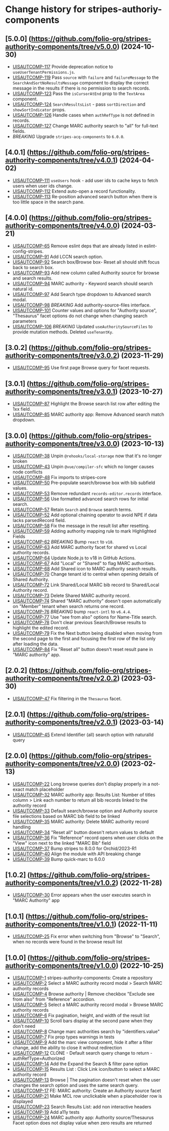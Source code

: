# Change history for stripes-authoriy-components

## [5.0.0] (https://github.com/folio-org/stripes-authority-components/tree/v5.0.0) (2024-10-30)

- [UISAUTCOMP-117](https://issues.folio.org/browse/UISAUTCOMP-117) Provide deprecation notice to `useUserTenantPermissions.js`.
- [UISAUTCOMP-119](https://issues.folio.org/browse/UISAUTCOMP-119) Pass `source` with `failure` and `failureMessage` to the `SearchAndSortNoResultsMessage` component to display the correct message in the results if there is no permission to search records.
- [UISAUTCOMP-123](https://issues.folio.org/browse/UISAUTCOMP-123) Pass the `isCursorAtEnd` prop to the `TextArea` component.
- [UISAUTCOMP-124](https://issues.folio.org/browse/UISAUTCOMP-124) `SearchResultsList` - pass `sortDirection` and `showSortIndicator` props.
- [UISAUTCOMP-126](https://issues.folio.org/browse/UISAUTCOMP-126) Handle cases when `authRefType` is not defined in records.
- [UISAUTCOMP-127](https://issues.folio.org/browse/UISAUTCOMP-127) Change MARC authority search to "all" for full-text fields.
- *BREAKING* Upgrade `stripes-acq-components` to `6.0.0`.

## [4.0.1] (https://github.com/folio-org/stripes-authority-components/tree/v4.0.1) (2024-04-02)

- [UISAUTCOMP-111](https://issues.folio.org/browse/UISAUTCOMP-111) `useUsers` hook - add user ids to cache keys to fetch users when user ids change.
- [UISAUTCOMP-112](https://issues.folio.org/browse/UISAUTCOMP-112) Extend auto-open a record functionality.
- [UISAUTCOMP-113](https://issues.folio.org/browse/UISAUTCOMP-113) Re-position advanced search button when there is too little space in the search pane.

## [4.0.0] (https://github.com/folio-org/stripes-authority-components/tree/v4.0.0) (2024-03-21)

- [UISAUTCOMP-65](https://issues.folio.org/browse/UISAUTCOMP-65) Remove eslint deps that are already listed in eslint-config-stripes.
- [UISAUTCOMP-91](https://issues.folio.org/browse/UISAUTCOMP-91) Add LCCN search option.
- [UISAUTCOMP-92](https://issues.folio.org/browse/UISAUTCOMP-92) Search box/Browse box- Reset all should shift focus back to search box.
- [UISAUTCOMP-93](https://issues.folio.org/browse/UISAUTCOMP-93) Add new column called Authority source for browse and search results.
- [UISAUTCOMP-94](https://issues.folio.org/browse/UISAUTCOMP-94) MARC authority - Keyword search should search natural id.
- [UISAUTCOMP-97](https://issues.folio.org/browse/UISAUTCOMP-97) Add Search type dropdown to Advanced search modal.
- [UISAUTCOMP-98](https://issues.folio.org/browse/UISAUTCOMP-98) *BREAKING* Add authority-source-files interface.
- [UISAUTCOMP-101](https://issues.folio.org/browse/UISAUTCOMP-101) Counter values and options for "Authority source", "Thesaurus" facet options do not change when changing search parameters
- [UISAUTCOMP-106](https://issues.folio.org/browse/UISAUTCOMP-106) *BREAKING* Updated `useAuthoritySourceFiles` to provide mutation methods. Deleted `useTenantKy`.

## [3.0.2] (https://github.com/folio-org/stripes-authority-components/tree/v3.0.2) (2023-11-29)

- [UISAUTCOMP-95](https://issues.folio.org/browse/UISAUTCOMP-95) Use first page Browse query for facet requests.

## [3.0.1] (https://github.com/folio-org/stripes-authority-components/tree/v3.0.1) (2023-10-27)

- [UISAUTCOMP-87](https://issues.folio.org/browse/UISAUTCOMP-87) Highlight the Browse search list row after editing the 1xx field.
- [UISAUTCOMP-85](https://issues.folio.org/browse/UISAUTCOMP-85) MARC authority app: Remove Advanced search match dropdown.

## [3.0.0] (https://github.com/folio-org/stripes-authority-components/tree/v3.0.0) (2023-10-13)

- [UISAUTCOMP-38](https://issues.folio.org/browse/UISAUTCOMP-38) Unpin `@rehooks/local-storage` now that it's no longer broken
- [UISAUTCOMP-43](https://issues.folio.org/browse/UISAUTCOMP-43) Unpin `@vue/compiler-sfc` which no longer causes node conflicts
- [UISAUTCOMP-48](https://issues.folio.org/browse/UISAUTCOMP-48) Fix imports to stripes-core
- [UISAUTCOMP-50](https://issues.folio.org/browse/UISAUTCOMP-50) Pre-populate search/browse box with bib subfield values.
- [UISAUTCOMP-53](https://issues.folio.org/browse/UISAUTCOMP-53) Remove redundant `records-editor.records` interface.
- [UISAUTCOMP-56](https://issues.folio.org/browse/UISAUTCOMP-56) Use formatted advanced search rows for initial search.
- [UISAUTCOMP-57](https://issues.folio.org/browse/UISAUTCOMP-57) Retain `Search` and `Browse` search terms.
- [UISAUTCOMP-52](https://issues.folio.org/browse/UISAUTCOMP-52) Add optional chaining operator to avoid NPE if data lacks parsedRecord field.
- [UISAUTCOMP-58](https://issues.folio.org/browse/UISAUTCOMP-58) Fix the message in the result list after resetting.
- [UISAUTCOMP-59](https://issues.folio.org/browse/UISAUTCOMP-59) Adding authority mapping rule to mark Highlighted Fields
- [UISAUTCOMP-62](https://issues.folio.org/browse/UISAUTCOMP-62) *BREAKING* Bump `react` to `v18`.
- [UISAUTCOMP-63](https://issues.folio.org/browse/UISAUTCOMP-63) Add MARC authority facet for shared vs Local authority records.
- [UISAUTCOMP-64](https://issues.folio.org/browse/UISAUTCOMP-64) Update Node.js to v18 in GitHub Actions.
- [UISAUTCOMP-67](https://issues.folio.org/browse/UISAUTCOMP-67) Add "Local" or "Shared" to flag MARC authorities.
- [UISAUTCOMP-68](https://issues.folio.org/browse/UISAUTCOMP-68) Add Shared icon to MARC authority search results.
- [UISAUTCOMP-70](https://issues.folio.org/browse/UISAUTCOMP-70) Change tenant id to central when opening details of Shared Authority.
- [UISAUTCOMP-72](https://issues.folio.org/browse/UISAUTCOMP-72) Link Shared/Local MARC bib record to Shared/Local Authority record.
- [UISAUTCOMP-73](https://issues.folio.org/browse/UISAUTCOMP-73) Delete Shared MARC authority record.
- [UISAUTCOMP-74](https://issues.folio.org/browse/UISAUTCOMP-74) Shared "MARC authority" doesn't open automatically on "Member" tenant when search returns one record.
- [UISAUTCOMP-76](https://issues.folio.org/browse/UISAUTCOMP-76) *BREAKING* bump `react-intl` to `v6.4.4`.
- [UISAUTCOMP-77](https://issues.folio.org/browse/UISAUTCOMP-77) Use "see from also" options for Name-Title search.
- [UISAUTCOMP-78](https://issues.folio.org/browse/UISAUTCOMP-78) Don't clear previous Search/Browse results to highlight the edited record.
- [UISAUTCOMP-79](https://issues.folio.org/browse/UISAUTCOMP-79) Fix the Next button being disabled when moving from the second page to the first and focusing the first row of the list only after loading the data.
- [UISAUTCOMP-84](https://issues.folio.org/browse/UISAUTCOMP-84) Fix "Reset all" button doesn't reset result pane in "MARC authority" app.

## [2.0.2] (https://github.com/folio-org/stripes-authority-components/tree/v2.0.2) (2023-03-30)

- [UISAUTCOMP-47](https://issues.folio.org/browse/UISAUTCOMP-47) Fix filtering in the `Thesaurus` facet.

## [2.0.1] (https://github.com/folio-org/stripes-authority-components/tree/v2.0.1) (2023-03-14)

- [UISAUTCOMP-45](https://issues.folio.org/browse/UISAUTCOMP-45) Extend Identifier (all) search option with naturalId query

## [2.0.0] (https://github.com/folio-org/stripes-authority-components/tree/v2.0.0) (2023-02-13)

- [UISAUTCOMP-22](https://issues.folio.org/browse/UISAUTCOMP-22) Long browse queries don't display properly in a not-exact match placeholder
- [UISAUTCOMP-32](https://issues.folio.org/browse/UISAUTCOMP-32) MARC authority app: Results List: Number of titles column > Link each number to return all bib records linked to the authority record
- [UISAUTCOMP-33](https://issues.folio.org/browse/UISAUTCOMP-33) Default search/browse option and Authority source file selections based on MARC bib field to be linked
- [UISAUTCOMP-35](https://issues.folio.org/browse/UISAUTCOMP-35) MARC authority: Delete MARC authority record handling
- [UISAUTCOMP-34](https://issues.folio.org/browse/UISAUTCOMP-34) "Reset all" button doesn't return values to default
- [UISAUTCOMP-36](https://issues.folio.org/browse/UISAUTCOMP-36) Fix "Reference" record opens when user clicks on the "View" icon next to the linked "MARC Bib" field
- [UISAUTCOMP-37](https://issues.folio.org/browse/UISAUTCOMP-37) Bump stripes to 8.0.0 for Orchid/2023-R1
- [UISAUTCOMP-40](https://issues.folio.org/browse/UISAUTCOMP-40) Align the module with API breaking change
- [UISAUTCOMP-39](https://issues.folio.org/browse/UISAUTCOMP-39) Bump quick-marc to 6.0.0

## [1.0.2] (https://github.com/folio-org/stripes-authority-components/tree/v1.0.2) (2022-11-28)

- [UISAUTCOMP-30](https://issues.folio.org/browse/UISAUTCOMP-30) Error appears when the user executes search in "MARC Authority" app

## [1.0.1] (https://github.com/folio-org/stripes-authority-components/tree/v1.0.1) (2022-11-11)

- [UISAUTCOMP-25](https://issues.folio.org/browse/UISAUTCOMP-25) Fix error when switching from "Browse" to "Search", when no records were found in the browse result list

## [1.0.0] (https://github.com/folio-org/stripes-authority-components/tree/v1.0.0) (2022-10-25)

- [UISAUTCOMP-1](https://issues.folio.org/browse/UISAUTCOMP-1) stripes-authority-components: Create a repository
- [UISAUTCOMP-2](https://issues.folio.org/browse/UISAUTCOMP-2) Select a MARC authority record modal > Search MARC authority records
- [UISAUTCOMP-4](https://issues.folio.org/browse/UISAUTCOMP-4) Browse authority | Remove checkbox "Exclude see from also" from "Reference" accordion.
- [UISAUTCOMP-5](https://issues.folio.org/browse/UISAUTCOMP-5) Select a MARC authority record modal >  Browse MARC authority records
- [UISAUTCOMP-6](https://issues.folio.org/browse/UISAUTCOMP-6) Fix pagination, height, and width of the result list
- [UISAUTCOMP-10](https://issues.folio.org/browse/UISAUTCOMP-10) Scroll bars display at the second pane when they don't need
- [UISAUTCOMP-8](https://issues.folio.org/browse/UISAUTCOMP-8) Change marc authorities search by "identifiers.value"
- [UISAUTCOMP-7](https://issues.folio.org/browse/UISAUTCOMP-7) Fix prop types warnings in tests
- [UISAUTCOMP-9](https://issues.folio.org/browse/UISAUTCOMP-9) Add the marc view component, hide it after a filter change, add the ability to close it without redirection
- [UISAUTCOMP-12](https://issues.folio.org/browse/UISAUTCOMP-12) CLONE - Default search query change to return - authRefType=Authorized
- [UISAUTCOMP-14](https://issues.folio.org/browse/UISAUTCOMP-14) Add the Expand the Search & filter pane option
- [UISAUTCOMP-15](https://issues.folio.org/browse/UISAUTCOMP-15) Results List : Click Link icon/button to select a MARC authority record
- [UISAUTCOMP-13](https://issues.folio.org/browse/UISAUTCOMP-13) Browse | The pagination doesn't reset when the user changes the search option and uses the same search query.
- [UISAUTCOMP-17](https://issues.folio.org/browse/UISAUTCOMP-17) FE: MARC authority: Create an Authority source facet
- [UISAUTCOMP-21](https://issues.folio.org/browse/UISAUTCOMP-21) Make MCL row unclickable when a placeholder row is displayed
- [UISAUTCOMP-23](https://issues.folio.org/browse/UISAUTCOMP-23) Search Results List: add non interactive headers
- [UISAUTCOMP-19](https://issues.folio.org/browse/UISAUTCOMP-19) Add a11y tests
- [UISAUTCOMP-24](https://issues.folio.org/browse/UISAUTCOMP-24) MARC authority app: Authority source/Thesaurus Facet option does not display value when zero results are returned
